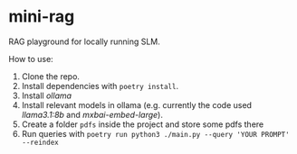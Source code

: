 # mini-rag
RAG playground for locally running SLM.

How to use:

1. Clone the repo.
2. Install dependencies with `poetry install`.
3. Install _ollama_
4. Install relevant models in ollama (e.g. currently the code used _llama3.1:8b_ and _mxbai-embed-large_).
5. Create a folder `pdfs` inside the project and store some pdfs there
6. Run queries with `poetry run python3 ./main.py --query 'YOUR PROMPT' --reindex`
